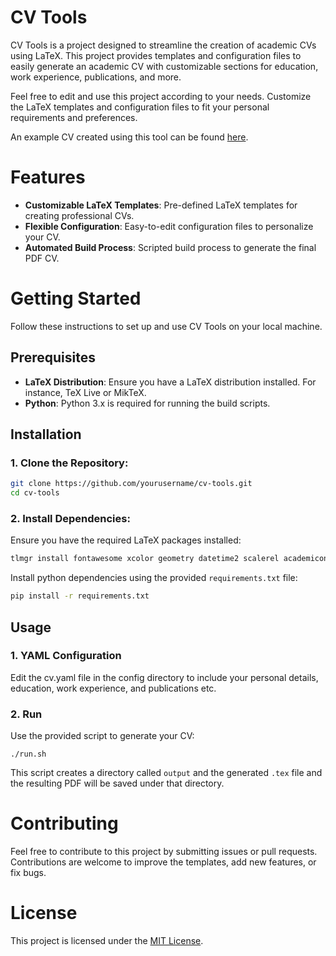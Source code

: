 CV Tools
========

CV Tools is a project designed to streamline the creation of academic CVs using LaTeX. This project provides templates and configuration files to easily generate an academic CV with customizable sections for education, work experience, publications, and more.

Feel free to edit and use this project according to your needs. Customize the LaTeX templates and configuration files to fit your personal requirements and preferences.

An example CV created using this tool can be found [here](https://www.phonethk.com/assets/docs/cv.pdf).

# Features
- **Customizable LaTeX Templates**: Pre-defined LaTeX templates for creating professional CVs.
- **Flexible Configuration**: Easy-to-edit configuration files to personalize your CV.
- **Automated Build Process**: Scripted build process to generate the final PDF CV.

# Getting Started

Follow these instructions to set up and use CV Tools on your local machine.

## Prerequisites
- **LaTeX Distribution**: Ensure you have a LaTeX distribution installed. For instance, TeX Live or MikTeX.
- **Python**: Python 3.x is required for running the build scripts.

## Installation
### 1. Clone the Repository:
```bash
git clone https://github.com/yourusername/cv-tools.git
cd cv-tools
```

### 2. Install Dependencies:
Ensure you have the required LaTeX packages installed:
```bash
tlmgr install fontawesome xcolor geometry datetime2 scalerel academicons
```

Install python dependencies using the provided `requirements.txt` file:
```bash
pip install -r requirements.txt
```

## Usage

### 1. YAML Configuration
Edit the cv.yaml file in the config directory to include your personal details, education, work experience, and publications etc.

### 2. Run
Use the provided script to generate your CV:
```
./run.sh
```
This script creates a directory called `output` and the generated `.tex` file and the resulting PDF will be saved under that directory.

# Contributing
Feel free to contribute to this project by submitting issues or pull requests. Contributions are welcome to improve the templates, add new features, or fix bugs.

# License
This project is licensed under the [MIT License](https://opensource.org/license/mit).